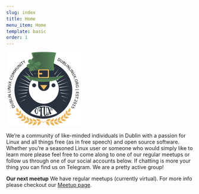```yaml
---
slug: index
title: Home
menu_item: Home
template: basic
order: 1
---
```


![dlug full logo](assets/dl_logo.png?resize=200,200) 
<!-- libera.chat-registration-ticket=2464 -->
We’re a community of like-minded individuals in Dublin with a passion for Linux and all things free (as in free speech) and open source software. Whether you’re a seasoned Linux user or someone who would simply like to learn more please feel free to come along to one of our regular meetups or follow us through one of our social accounts below. If chatting is more your thing you can find us on Telegram. We are a pretty active group!


**Our next meetup**  We have regular meetups (currently virtual). For more info please checkout our [Meetup page](https://www.meetup.com/Dublin-Linux-Community/?target=_blank).

<div style="display:none">
   <a rel="me" href="https://hostux.social/@linuxlads">Mastodon</a>
 </div>